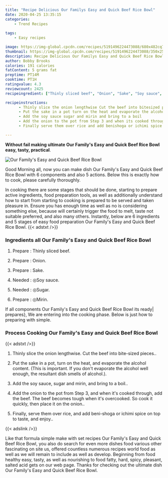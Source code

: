 ```yaml
---
title: "Recipe Delicious Our Familys Easy and Quick Beef Rice Bowl"
date: 2020-04-25 13:35:15
categories:
    - Trend Recipes
    
tags:
    - Easy recipes

image: https://img-global.cpcdn.com/recipes/5191496224473088/680x482cq70/our-familys-easy-and-quick-beef-rice-bowl-recipe-main-photo.jpg
thumbnail: https://img-global.cpcdn.com/recipes/5191496224473088/350x250cq70/our-familys-easy-and-quick-beef-rice-bowl-recipe-main-photo.jpg
description: Recipe Delicious Our Familys Easy and Quick Beef Rice Bowl with 6 ingredients and 5 stages of easy cooking.
author: Bobby Brooks
calories: 191 calories
fatContent: 5 grams fat
preptime: PT14M
cooktime: PT1H
ratingvalue: 4.3
reviewcount: 2425
recipeingredient: ["Thinly sliced beef", "Onion", "Sake", "Soy sauce", "Sugar", "Mirin"]

recipeinstructions: 
      - Thinly slice the onion lengthwise Cut the beef into bitesized pieces 
      - Put the sake in a pot turn on the heat and evaporate the alcohol content This is important If you dont evaporate the alcohol well enough the resultant dish smells of alcohol 
      - Add the soy sauce sugar and mirin and bring to a boil 
      - Add the onion to the pot from Step 3 and when its cooked through add the beef The beef becomes tough when its overcooked So cook it quickly then place it on the onion 
      - Finally serve them over rice and add benishoga or ichimi spice on top to taste and enjoy

---
```




**Without fail making ultimate Our Family&#39;s Easy and Quick Beef Rice Bowl easy, tasty, practical**. 


![Our Family&#39;s Easy and Quick Beef Rice Bowl](https://img-global.cpcdn.com/recipes/5191496224473088/680x482cq70/our-familys-easy-and-quick-beef-rice-bowl-recipe-main-photo.jpg "Our Family&#39;s Easy and Quick Beef Rice Bowl")




Good Morning all, now you can make dish Our Family&#39;s Easy and Quick Beef Rice Bowl with 6 components and also 5 actions. Below this is exactly how to cook, please carefully thoroughly.

In cooking there are some stages that should be done, starting to prepare active ingredients, food preparation tools, as well as additionally understand how to start from starting to cooking is prepared to be served and taken pleasure in. Ensure you has enough time as well as no is considering something else, because will certainly trigger the food to melt, taste not suitable preferred, and also many others. Instantly, below are 6 ingredients and 5 stages of easy food preparation Our Family&#39;s Easy and Quick Beef Rice Bowl.
{{< adstxt />}}

### Ingredients all Our Family&#39;s Easy and Quick Beef Rice Bowl


1. Prepare  : Thinly sliced beef.

1. Prepare  : Onion.

1. Prepare  : Sake.

1. Needed  : ◎Soy sauce.

1. Needed  : ◎Sugar.

1. Prepare  : ◎Mirin.



If all components Our Family&#39;s Easy and Quick Beef Rice Bowl its ready| prepares}, We are entering into the cooking phase. Below is just how to preparing with simple.

### Process Cooking Our Family&#39;s Easy and Quick Beef Rice Bowl

{{< adstxt />}}


1. Thinly slice the onion lengthwise. Cut the beef into bite-sized pieces..



1. Put the sake in a pot, turn on the heat, and evaporate the alcohol content. (This is important. If you don&#39;t evaporate the alcohol well enough, the resultant dish smells of alcohol.).



1. Add the soy sauce, sugar and mirin, and bring to a boil..



1. Add the onion to the pot from Step 3, and when it&#39;s cooked through, add the beef. The beef becomes tough when it&#39;s overcooked. So cook it quickly, then place it on the onion..



1. Finally, serve them over rice, and add beni-shoga or ichimi spice on top to taste, and enjoy..





{{< adslink />}}

Like that formula simple make with set recipes Our Family&#39;s Easy and Quick Beef Rice Bowl, you also do search for even more dishes food various other fascinating on site us, offered countless numerous recipes world food as well as we will remain to include as well as develop. Beginning from food healthy easy, tasty, as well as nourishing to food fatty, hard, spicy, pleasant, salted acid gets on our web page. Thanks for checking out the ultimate dish Our Family&#39;s Easy and Quick Beef Rice Bowl.
